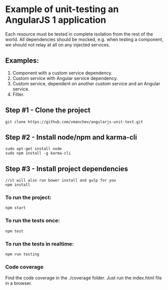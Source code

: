 # Example of unit-testing an AngularJS 1 application

Each resource must be tested in complete isolation from the rest of the world. 
All dependencies should be mocked, e.g. when testing a component, we should not 
relay at all on any injected services. 

## Examples:
1. Component with a custom service dependency.
2. Custom service with Angular service dependency. 
3. Custom service, dependent on another custom service and an Angular service.
4. Filter.

## Step #1 - Clone the project
```
git clone https://github.com/vmanchev/angularjs-unit-test.git
```

## Step #2 - Install node/npm and karma-cli
```
sudo apt-get install node
sudo npm install -g karma-cli
```

## Step #3 - Install project dependencies
```
//it will also run bower install and gulp for you 
npm install 
```

### To run the project:
```
npm start
```

### To run the tests once:
```
npm test
```

### To run the tests in realtime:
```
npm run testing
```

### Code coverage
Find the code coverage in the ./coverage folder. Just run the index.html file in a browser.